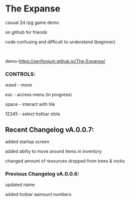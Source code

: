 # The Expanse
casual 2d rpg game demo

on github for friends

code confusing and difficult to understand (beginner)

<br>

demo-https://serifonium.github.io/The-Expanse/

### CONTROLS:

wasd - move

esc - access menu (in progress)

space - interact with tile 

12345 - select hotbar slots




## Recent Changelog vA.0.0.7:

added startup screen

added abilty to move around items in inventory

changed amount of reosurces dropped from trees & rocks

### Previous Changelog vA.0.0.6:

updated name

added hotbar aamount numbers




